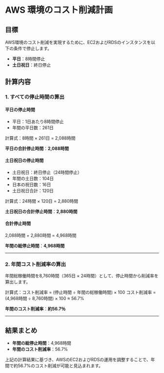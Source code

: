 # AWS 環境のコスト削減計画

## 目標
AWS環境のコスト削減を実現するために、EC2およびRDSのインスタンスを以下の条件で停止します。

- **平日**：8時間停止
- **土日祝日**：終日停止

## 計算内容

### 1. すべての停止時間の算出

#### 平日の停止時間
- 平日：1日あたり8時間停止
- 年間の平日数：261日

計算式：8時間 × 261日 = 2,088時間


**平日の合計停止時間**：**2,088時間**

#### 土日祝日の停止時間
- 土日祝日：終日停止（24時間停止）
- 年間の土日数：104日
- 日本の祝日数：16日
- 土日祝日合計：120日

計算式：24時間 × 120日 = 2,880時間


**土日祝日の合計停止時間**：**2,880時間**

#### 合計停止時間
2,088時間 + 2,880時間 = 4,968時間


**年間の総停止時間**：**4,968時間**

---

### 2. 年間コスト削減率の算出

年間総稼働時間を8,760時間（365日 × 24時間）として、停止時間から削減率を算出します。

計算式：コスト削減率 = (停止時間 ÷ 年間の総稼働時間) × 100 コスト削減率 = (4,968時間 ÷ 8,760時間) × 100 ≈ 56.7%


**年間のコスト削減率**：**約56.7％**

---

## 結果まとめ
- **年間の総停止時間**：4,968時間
- **年間のコスト削減率**：56.7%
  
上記の計算結果に基づき、AWSのEC2およびRDSの運用を調整することで、年間で約56.7%のコスト削減が可能と見込まれます。





